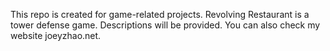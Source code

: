 This repo is created for game-related projects.
Revolving Restaurant is a tower defense game. 
Descriptions will be provided.
You can also check my website joeyzhao.net.

